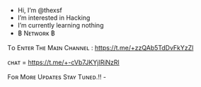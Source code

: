 -  Hi, I’m @thexsf
-  I’m interested in Hacking 
-  I’m currently learning nothing
- ฿ Nᴇᴛᴡᴏʀᴋ ฿

Tᴏ Eɴᴛᴇʀ Tʜᴇ Mᴀɪɴ Cʜᴀɴɴᴇʟ : https://t.me/+zzQAb5TdDvFkYzZl

ᴄʜᴀᴛ = https://t.me/+-cVb7JKYjIRiNzRl

Fᴏʀ Mᴏʀᴇ Uᴘᴅᴀᴛᴇs 
Sᴛᴀʏ Tᴜɴᴇᴅ.!! -

<!---
thexsf/thexsf is a ✨ special ✨ repository because its `README.md` (this file) appears on your GitHub profile.
You can click the Preview link to take a look at your changes.
--->

